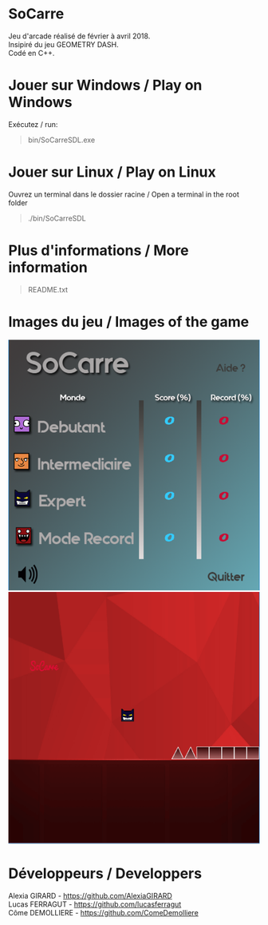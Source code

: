 # SoCarre

Jeu d'arcade réalisé de février à avril 2018.
<br/>Insipiré du jeu GEOMETRY DASH.
<br/>Codé en C++.

# Jouer sur Windows / Play on Windows
Exécutez / run:
> bin/SoCarreSDL.exe

# Jouer sur Linux / Play on Linux
Ouvrez un terminal dans le dossier racine / Open a terminal in the root folder
> ./bin/SoCarreSDL

# Plus d'informations / More information
> README.txt

# Images du jeu / Images of the game
![alt text](https://github.com/ComeDemolliere/SoCarre/blob/master/data/presentation_menu.PNG)
![alt text](https://github.com/ComeDemolliere/SoCarre/blob/master/data/presentation_jeu.png)

# Développeurs / Developpers
Alexia GIRARD - https://github.com/AlexiaGIRARD <br/>
Lucas FERRAGUT - https://github.com/lucasferragut <br/>
Côme DEMOLLIERE - https://github.com/ComeDemolliere
